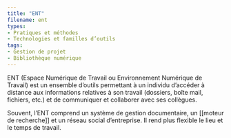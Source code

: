 ```yaml
---
title: "ENT"
filename: ent
types:
- Pratiques et méthodes
- Technologies et familles d’outils
tags:
- Gestion de projet
- Bibliothèque numérique
---
```


ENT (Espace Numérique de Travail ou Environnement Numérique de Travail) est un ensemble d’outils permettant à un individu d’accéder à distance aux informations relatives à son travail (dossiers, boîte mail, fichiers, etc.) et de communiquer et collaborer avec ses collègues. 

Souvent, l’ENT comprend un système de gestion documentaire, un [[moteur de recherche]] et un réseau social d’entreprise. Il rend plus flexible le lieu et le temps de travail.

